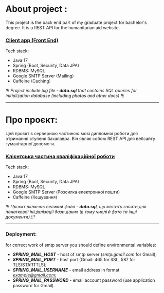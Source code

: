# About project :

This project is the back end part of my graduate project for bachelor's degree. 
It is a REST API for the humanitarian aid website.

### [Client app (Front End)](https://github.com/guzev-dev/bachelor-frontend)

Tech stack:

* Java 17
* Spring (Boot, Security, Data JPA)
* RDBMS: MySQL
* Google SMTP Server (Mailing)
* Caffeine (Caching) 

*!!! Project include big file - **data.sql** that contains SQL queries for initialization database (including photos and other docs) !!!*

---

# Про проєкт:

Цей проєкт є серверною частиною моєї дипломної роботи для отримання ступеня бакалавра. 
Він являє собою REST API для вебсайту гуманітарної допомоги.

### [Клієнтська частина кваліфікаційної роботи](https://github.com/guzev-dev/bachelor-frontend)

Tech stack:

* Java 17
* Spring (Boot, Security, Data JPA)
* RDBMS: MySQL
* Google SMTP Server (Розсилка електронної пошти)
* Caffeine (Кешування)

*!!! Проєкт включає великий файл - **data.sql**, що містить запити для початкової ініціалізації
бази даних (в тому числі й фото та інші документи).!!!*

---
### Deployment:

for correct work of smtp server you should define environmental variables:
* ***SPRING_MAIL_HOST*** - host of smtp server (*smtp.gmail.com* for Gmail);
* ***SPRING_MAIL_PORT*** - host port (Gmail: 465 for SSL, 587 for TLS/STARTTLS);
* ***SPRING_MAIL_USERNAME*** - email address in format *example@gmail.com*;
* ***SPRING_MAIL_PASSWORD*** - email account password (use application password for Gmail).